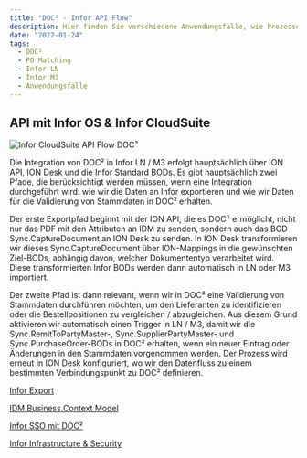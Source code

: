```yaml
---
title: "DOC² - Infor API Flow"
description: Hier finden Sie verschiedene Anwendungsfälle, wie Prozesse Ihrer verschiedenen Dokumententypen aussehen und in Infor integriert werden können.
date: "2022-01-24"
tags:
  - DOC²
  - PO Matching
  - Infor LN
  - Infor M3
  - Anwendungsfälle
---
```


## API mit Infor OS & Infor CloudSuite

![Infor CloudSuite API Flow DOC²](/_images/doc2/infor/Doc2-Infor.png "Infor CloudSuite API Flow DOC²")

Die Integration von DOC² in Infor LN / M3 erfolgt hauptsächlich über ION API, ION Desk und die Infor Standard BODs. Es gibt hauptsächlich zwei Pfade, die berücksichtigt werden müssen, wenn eine Integration durchgeführt wird: wie wir die Daten an Infor exportieren und wie wir Daten für die Validierung von Stammdaten in DOC² erhalten.

Der erste Exportpfad beginnt mit der ION API, die es DOC² ermöglicht, nicht nur das PDF mit den Attributen an IDM zu senden, sondern auch das BOD Sync.CaptureDocument an ION Desk zu senden. In ION Desk transformieren wir dieses Sync.CaptureDocument über ION-Mappings in die gewünschten Ziel-BODs, abhängig davon, welcher Dokumententyp verarbeitet wird. Diese transformierten Infor BODs werden dann automatisch in LN oder M3 importiert.

Der zweite Pfad ist dann relevant, wenn wir in DOC² eine Validierung von Stammdaten durchführen möchten, um den Lieferanten zu identifizieren oder die Bestellpositionen zu vergleichen / abzugleichen. Aus diesem Grund aktivieren wir automatisch einen Trigger in LN / M3, damit wir die Sync.RemitToPartyMaster-, Sync.SupplierPartyMaster- und Sync.PurchaseOrder-BODs in DOC² erhalten, wenn ein neuer Eintrag oder Änderungen in den Stammdaten vorgenommen werden. Der Prozess wird erneut in ION Desk konfiguriert, wo wir den Datenfluss zu einem bestimmten Verbindungspunkt zu DOC² definieren.

[Infor Export](/doc2/export/export-to-infor/)

[IDM Business Context Model](/doc2/doc2-with-infor/IDM-business-context-model/)

[Infor SSO mit DOC²](/doc2/configuring-sso-in-cloud/)

[Infor Infrastructure & Security](/doc2/doc2-with-infor/infrastructure/)